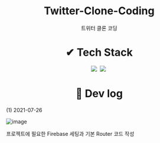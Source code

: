 # <div align="center"> Twitter-Clone-Coding </div>
<div align="center"> 트위터 클론 코딩</div>

# <div align="center"> ✔ Tech Stack </div>


<div align="center">
<img src="https://img.shields.io/badge/React-61DAFB?style=flat-square&logo=React&logoColor=white"/></a>&nbsp 
<img src="https://img.shields.io/badge/Firebase-FFCA28?style=flat-square&logo=Firebase&logoColor=white"/></a>&nbsp 

</div>

# <div align="center"> 👀 Dev log </div>
(1) 2021-07-26


![image](https://user-images.githubusercontent.com/47571973/127004406-5e53b3e4-278b-421e-ad8b-cae891583026.png)

프로젝트에 필요한 Firebase 세팅과 기본 Router 코드 작성
